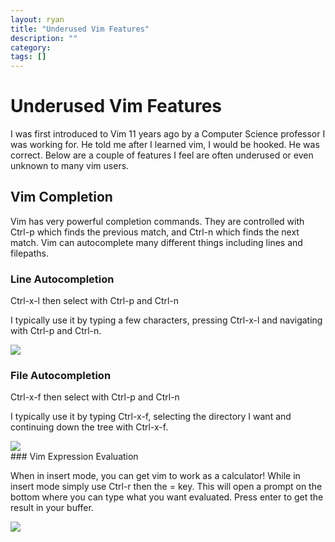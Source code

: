 ```yaml
---
layout: ryan
title: "Underused Vim Features"
description: ""
category: 
tags: []
---
```


<style>
img {
    display: block;
    margin: 0 auto;
}
</style>

# Underused Vim Features

I was first introduced to Vim 11 years ago by a Computer Science professor I was working for. He told me after I learned vim, I would be hooked. He was correct. Below are a couple of features I feel are often underused or even unknown to many vim users.

## Vim Completion

Vim has very powerful completion commands. They are controlled with Ctrl-p which finds the previous match, and Ctrl-n which finds the next match. Vim can autocomplete many different things including lines and filepaths.

### Line Autocompletion

Ctrl-x-l then select with Ctrl-p and Ctrl-n

I typically use it by typing a few characters, pressing Ctrl-x-l and navigating with Ctrl-p and Ctrl-n.

<img src="http://i.imgur.com/PZJ0rij.gif" />

### File Autocompletion

Ctrl-x-f then select with Ctrl-p and Ctrl-n

I typically use it by typing Ctrl-x-f, selecting the directory I want and continuing down the tree with Ctrl-x-f.

<img src="http://i.imgur.com/x1YpFvG.gif" />
### Vim Expression Evaluation

When in insert mode, you can get vim to work as a calculator! While in insert mode simply use Ctrl-r then the = key. This will open a prompt on the bottom where you can type what you want evaluated. Press enter to get the result in your buffer.

<img src="http://i.imgur.com/wIzTh07.gif" />
